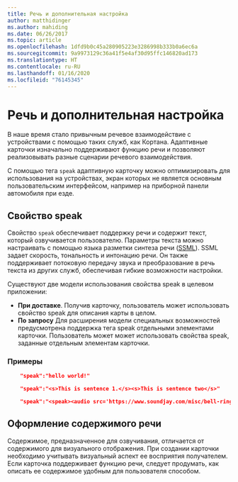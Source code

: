 ```yaml
---
title: Речь и дополнительная настройка
author: matthidinger
ms.author: mahiding
ms.date: 06/26/2017
ms.topic: article
ms.openlocfilehash: 1dfd9b0c45a280905223e3286998b333b0a6ec6a
ms.sourcegitcommit: 9a9973129c36a41f5e4af30d95ffc146820ad173
ms.translationtype: HT
ms.contentlocale: ru-RU
ms.lasthandoff: 01/16/2020
ms.locfileid: "76145345"
---
```

# <a name="speech-and-advanced-customization"></a>Речь и дополнительная настройка
В наше время стало привычным речевое взаимодействие с устройствами с помощью таких служб, как Кортана.  Адаптивные карточки изначально поддерживают функцию речи и позволяют реализовывать разные сценарии речевого взаимодействия.

С помощью тега `speak` адаптивную карточку можно оптимизировать для использования на устройствах, экран которых не является основным пользовательским интерфейсом, например на приборной панели автомобиля при езде. 

## <a name="speak-property"></a>Свойство speak
Свойство `speak` обеспечивает поддержку речи и содержит текст, который озвучивается пользователю. Параметры текста можно настраивать с помощью языка разметки синтеза речи ([SSML](https://msdn.microsoft.com/library/office/hh361578)). SSML задает скорость, тональность и интонацию речи.  Он также поддерживает потоковую передачу звука и преобразование в речь текста из других служб, обеспечивая гибкие возможности настройки.

Существуют две модели использования свойства speak в целевом приложении:

* **При доставке**. Получив карточку, пользователь может использовать свойство speak для описания карты в целом.
* **По запросу** Для расширения модели специальных возможностей предусмотрена поддержка тега speak отдельными элементами карточки. Пользователь может может использовать свойства speak, заданные отдельным элементам карточки.

### <a name="examples"></a>Примеры

```json
    "speak":"hello world!"

    "speak":"<s>This is sentence 1.</s><s>This is sentence two</s>"

    "speak":"<speak><audio src='https://www.soundjay.com/misc/bell-ringing-04.mp3'/><s>Time to wake up!</s></speak>"
```

## <a name="speech-content-design"></a>Оформление содержимого речи

Содержимое, предназначенное для озвучивания, отличается от содержимого для визуального отображения. При создании карточки необходимо учитывать визуальный аспект ее восприятия получателем. Если карточка поддерживает функцию речи, следует продумать, как описать ее содержимое удобным для пользователя способом.  
